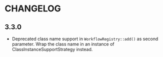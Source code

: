 CHANGELOG
=========

3.3.0
-----

 * Deprecated class name support in `WorkflowRegistry::add()` as second parameter.
   Wrap the class name in an instance of ClassInstanceSupportStrategy instead.
